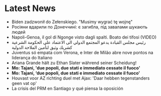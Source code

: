 # Latest News
-  Biden zadzwonił do Zełenskiego. "Musimy wygrać tę wojnę"
-  Росіяни вдарили по Донеччині: є загибла, під завалами шукають людей
-  Napoli-Genoa, il gol di Ngonge visto dagli spalti. Boato dei tifosi (VIDEO)
-  رئيس مجلس القيادة يدعو المجتمع الدولي الى الاعتماد على الحكومة الشرعية كشريك وثيق لتأمين الملاحة الدولية
-  Juventus só empata com Verona, e Inter de Milão abre nove pontos na liderança do Italiano
-  Ariana Grande hält zu Ethan Slater während seiner Scheidung!
-  **Mo: Tajani, 'due popoli, due stati e immediato cessate il fuoco'**
-  **Mo: Tajani, ‘due popoli, due stati e immediato cessate il fuoco’**
-  Houvast voor AZ richting duel met Ajax: 'Daar hebben tegenstanders geen vat op'
-  La crisis del PRM en Santiago y qué piensa la oposición
